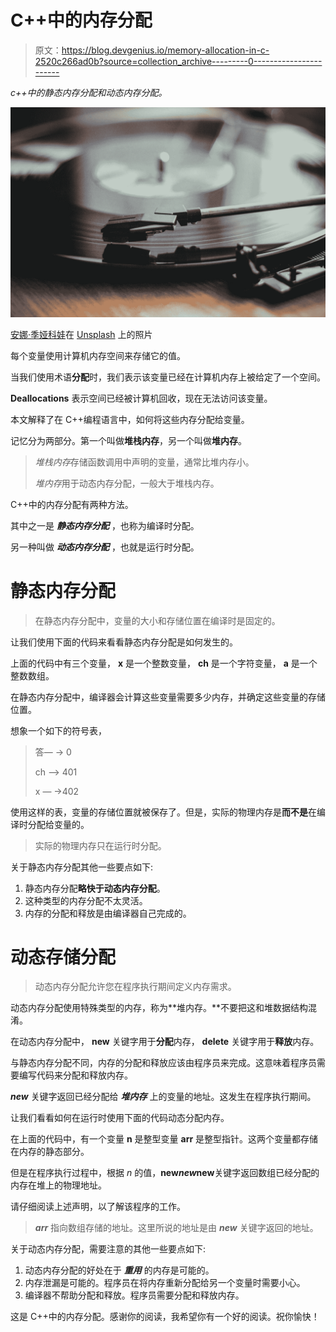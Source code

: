 # C++中的内存分配

> 原文：<https://blog.devgenius.io/memory-allocation-in-c-2520c266ad0b?source=collection_archive---------0----------------------->

*c++中的静态内存分配和动态内存分配。*

![](img/ecc625489a7ef0129826f6e7ecc9db88.png)

[安娜·季娅科娃](https://unsplash.com/@annadyakov1999?utm_source=medium&utm_medium=referral)在 [Unsplash](https://unsplash.com?utm_source=medium&utm_medium=referral) 上的照片

每个变量使用计算机内存空间来存储它的值。

当我们使用术语**分配**时，我们表示该变量已经在计算机内存上被给定了一个空间。

**Deallocations** 表示空间已经被计算机回收，现在无法访问该变量。

本文解释了在 C++编程语言中，如何将这些内存分配给变量。

记忆分为两部分。第一个叫做**堆栈内存**，另一个叫做**堆内存**。

> *堆栈内存*存储函数调用中声明的变量，通常比堆内存小。
> 
> *堆内存*用于动态内存分配，一般大于堆栈内存。

C++中的内存分配有两种方法。

其中之一是 ***静态内存分配*** ，也称为编译时分配。

另一种叫做 ***动态内存分配*** ，也就是运行时分配。

# 静态内存分配

> 在静态内存分配中，变量的大小和存储位置在编译时是固定的。

让我们使用下面的代码来看看静态内存分配是如何发生的。

上面的代码中有三个变量， **x** 是一个整数变量， **ch** 是一个字符变量， **a** 是一个整数数组。

在静态内存分配中，编译器会计算这些变量需要多少内存，并确定这些变量的存储位置。

想象一个如下的符号表，

> 答— -> 0
> 
> ch —-> 401
> 
> x — ->402

使用这样的表，变量的存储位置就被保存了。但是，实际的物理内存是**而不是**在编译时分配给变量的。

> 实际的物理内存只在运行时分配。

关于静态内存分配其他一些要点如下:

1.  静态内存分配**略快于动态内存分配**。
2.  这种类型的内存分配不太灵活。
3.  内存的分配和释放是由编译器自己完成的。

# 动态存储分配

> 动态内存分配允许您在程序执行期间定义内存需求。

动态内存分配使用特殊类型的内存，称为**堆内存。**不要把这和堆数据结构混淆。

在动态内存分配中， **new** 关键字用于**分配**内存， **delete** 关键字用于**释放**内存。

与静态内存分配不同，内存的分配和释放应该由程序员来完成。这意味着程序员需要编写代码来分配和释放内存。

***new*** 关键字返回已经分配给 ***堆内存*** 上的变量的地址。这发生在程序执行期间。

让我们看看如何在运行时使用下面的代码动态分配内存。

在上面的代码中，有一个变量 **n** 是整型变量 **arr** 是整型指针。这两个变量都存储在内存的静态部分。

但是在程序执行过程中，根据 *n* 的值，**new*new*new**关键字返回数组已经分配的内存在堆上的物理地址。

请仔细阅读上述声明，以了解该程序的工作。

> ***arr*** 指向数组存储的地址。这里所说的地址是由 ***new*** 关键字返回的地址。

关于动态内存分配，需要注意的其他一些要点如下:

1.  动态内存分配的好处在于 ***重用*** 的内存是可能的。
2.  内存泄漏是可能的。程序员在将内存重新分配给另一个变量时需要小心。
3.  编译器不帮助分配和释放。程序员需要分配和释放内存。

这是 C++中的内存分配。感谢你的阅读，我希望你有一个好的阅读。祝你愉快！